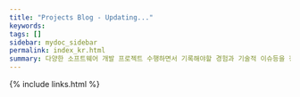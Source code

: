 ```yaml
---
title: "Projects Blog - Updating..."
keywords: 
tags: []
sidebar: mydoc_sidebar
permalink: index_kr.html
summary: 다양한 소프트웨어 개발 프로젝트 수행하면서 기록해야할 경험과 기술적 이슈등을 정리하는 블로그입니다.
---
```




{% include links.html %}
